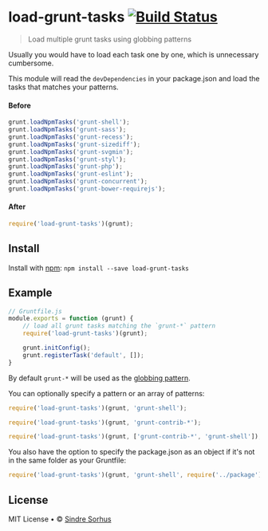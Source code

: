 # load-grunt-tasks [![Build Status](https://secure.travis-ci.org/sindresorhus/load-grunt-tasks.png?branch=master)](http://travis-ci.org/sindresorhus/load-grunt-tasks)

> Load multiple grunt tasks using globbing patterns

Usually you would have to load each task one by one, which is unnecessary cumbersome.

This module will read the `devDependencies` in your package.json and load the tasks that matches your patterns.


#### Before

```js
grunt.loadNpmTasks('grunt-shell');
grunt.loadNpmTasks('grunt-sass');
grunt.loadNpmTasks('grunt-recess');
grunt.loadNpmTasks('grunt-sizediff');
grunt.loadNpmTasks('grunt-svgmin');
grunt.loadNpmTasks('grunt-styl');
grunt.loadNpmTasks('grunt-php');
grunt.loadNpmTasks('grunt-eslint');
grunt.loadNpmTasks('grunt-concurrent');
grunt.loadNpmTasks('grunt-bower-requirejs');
```

#### After

```js
require('load-grunt-tasks')(grunt);
```


## Install

Install with [npm](https://npmjs.org/package/load-grunt-tasks): `npm install --save load-grunt-tasks`


## Example

```js
// Gruntfile.js
module.exports = function (grunt) {
	// load all grunt tasks matching the `grunt-*` pattern
	require('load-grunt-tasks')(grunt);

	grunt.initConfig();
	grunt.registerTask('default', []);
}
```

By default `grunt-*` will be used as the [globbing pattern](https://github.com/isaacs/minimatch).

You can optionally specify a pattern or an array of patterns:

```js
require('load-grunt-tasks')(grunt, 'grunt-shell');
```

```js
require('load-grunt-tasks')(grunt, 'grunt-contrib-*');
```

```js
require('load-grunt-tasks')(grunt, ['grunt-contrib-*', 'grunt-shell']);
```

You also have the option to specify the package.json as an object if it's not in the same folder as your Gruntfile:

```js
require('load-grunt-tasks')(grunt, 'grunt-shell', require('../package'));
```


## License

MIT License • © [Sindre Sorhus](http://sindresorhus.com)
